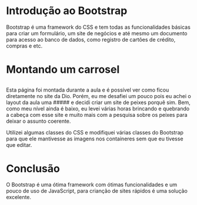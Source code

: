 # Introdução ao Bootstrap

<html>
<head>
<meta></meta>
</head>
<body>
<p>Bootstrap é uma framework do CSS e tem todas as funcionalidades básicas para criar um formulário, um site de negócios e até mesmo um documento para acesso ao banco de dados, como registro de cartões de crédito, compras e etc.</p>
  
##

# Montando um carrosel
  
##
  
<p>Esta página foi montada durante a aula e é possível ver como ficou diretamente no site da Dio. Porém, eu me desafiei um pouco pois eu achei o layout da aula uma ##### e decidi criar um site de peixes porquê sim. Bem, como meu nível ainda é baixo, eu levei várias horas brincando e quebrando a cabeça com esse site e muito mais com a pesquisa sobre os peixes para deixar o assunto coerente. 

Utilizei algumas classes do CSS e modifiquei várias classes do Bootstrap para que ele mantivesse as imagens nos containeres sem que eu tivesse que editar.
</p>

##

# Conclusão

<p>O Bootstrap é uma ótima framework com ótimas funcionalidades e um pouco de uso de JavaScript, para crianção de sites rápidos é uma solução excelente.</p>
</body>
</html>